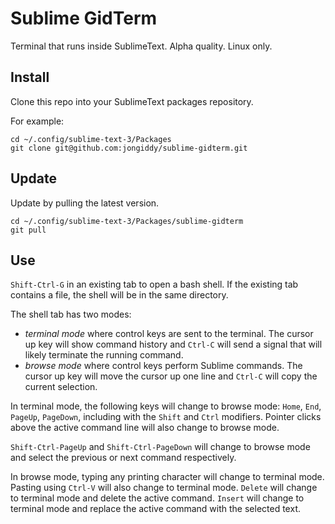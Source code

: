 # Sublime GidTerm

Terminal that runs inside SublimeText. Alpha quality. Linux only.

## Install

Clone this repo into your SublimeText packages repository.

For example:
```
cd ~/.config/sublime-text-3/Packages
git clone git@github.com:jongiddy/sublime-gidterm.git
```

## Update

Update by pulling the latest version.

```
cd ~/.config/sublime-text-3/Packages/sublime-gidterm
git pull
```

## Use

`Shift-Ctrl-G` in an existing tab to open a bash shell.
If the existing tab contains a file, the shell will be in the same directory.

The shell tab has two modes:

- *terminal mode* where control keys are sent to the terminal. The cursor up key will show command history and `Ctrl-C` will send a signal that will likely terminate the running command.
- *browse mode* where control keys perform Sublime commands. The cursor up key will move the cursor up one line and `Ctrl-C` will copy the current selection.

In terminal mode, the following keys will change to browse mode: `Home`, `End`, `PageUp`, `PageDown`, including with the `Shift` and `Ctrl` modifiers.
Pointer clicks above the active command line will also change to browse mode. 

`Shift-Ctrl-PageUp` and `Shift-Ctrl-PageDown` will change to browse mode and select the previous or next command respectively.

In browse mode, typing any printing character will change to terminal mode.
Pasting using `Ctrl-V` will also change to terminal mode.
`Delete` will change to terminal mode and delete the active command.
`Insert` will change to terminal mode and replace the active command with the selected text.
